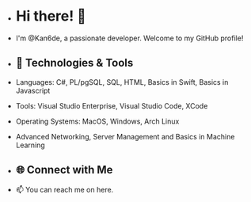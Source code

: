 - # Hi there! 👋
- I'm @Kan6de, a passionate developer. Welcome to my GitHub profile!

- ## 🔧 Technologies & Tools
- Languages: C#, PL/pgSQL, SQL, HTML, Basics in Swift, Basics in Javascript
- Tools: Visual Studio Enterprise, Visual Studio Code, XCode
- Operating Systems: MacOS, Windows, Arch Linux
- Advanced Networking, Server Management and Basics in Machine Learning

- ## 🌐 Connect with Me
- 📫 You can reach me on here.
